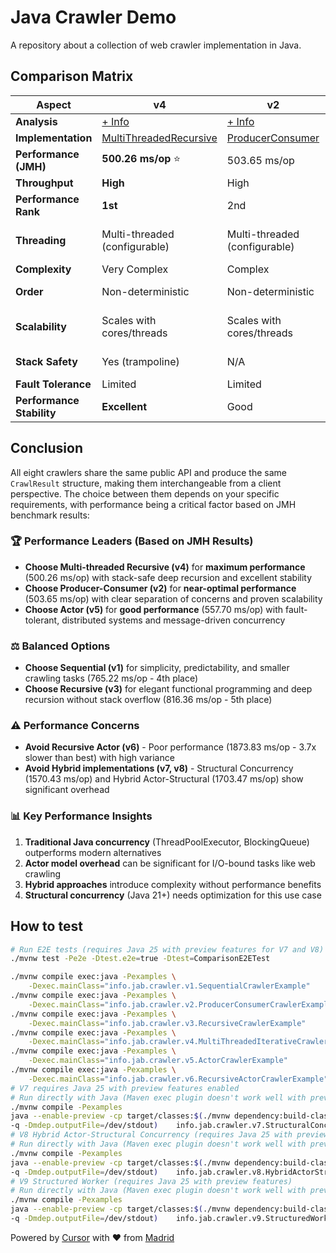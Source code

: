 # Java Crawler Demo

A repository about a collection of web crawler implementation in Java.

## Comparison Matrix

| Aspect | v4 | v2 | v5 | v1 | v3 | v7 | v8 | v6 |
|--------|----|----|----|----|----|----|----|----|
| **Analysis** | [+ Info](./docs/v4/README.md) | [+ Info](./docs/v2/README.md) | [+ Info](./docs/v5/README.md) | [+ Info](./docs/v1/README.md) | [+ Info](./docs/v3/README.md) | [+ Info](./docs/v7/README.md) | [+ Info](./docs/v8/README.md) | [+ Info](./docs/v6/README.md) |
| **Implementation** | [MultiThreadedRecursive](./src/main/java/info/jab/crawler/v4/MultiThreadedRecursiveCrawler.java) | [ProducerConsumer](./src/main/java/info/jab/crawler/v2/ProducerConsumerCrawler.java) | [Actor](./src/main/java/info/jab/crawler/v5/ActorCrawler.java) | [Sequential](./src/main/java/info/jab/crawler/v1/SequentialCrawler.java) | [Recursive](./src/main/java/info/jab/crawler/v3/RecursiveCrawler.java) | [StructuralConcurrency](./src/main/java/info/jab/crawler/v7/StructuralConcurrencyCrawler.java) | [HybridActorStructural](./src/main/java/info/jab/crawler/v8/HybridActorStructuralCrawler.java) | [RecursiveActor](./src/main/java/info/jab/crawler/v6/RecursiveActorCrawler.java) |
| **Performance (JMH)** | **500.26 ms/op** ⭐ | 503.65 ms/op | 557.70 ms/op | 765.22 ms/op | 816.36 ms/op | 1570.43 ms/op | 1703.47 ms/op | 1873.83 ms/op ⚠️ |
| **Throughput** | **High** | High | High | Low | Low | Low | Low | Low |
| **Performance Rank** | **1st** | 2nd | 3rd | 4th | 5th | 6th | 7th | 8th |
| **Threading** | Multi-threaded (configurable) | Multi-threaded (configurable) | Multi-threaded (configurable) | Single-threaded | Single-threaded | Multi-threaded (virtual threads) | Multi-threaded (virtual threads) | Multi-threaded (configurable) |
| **Complexity** | Very Complex | Complex | Very Complex | Simple | Medium | Medium | Complex | Very Complex |
| **Order** | Non-deterministic | Non-deterministic | Non-deterministic | Deterministic | Deterministic | Non-deterministic | Non-deterministic | Non-deterministic |
| **Scalability** | Scales with cores/threads | Scales with cores/threads | Scales with actors (distributed) | Limited | Limited | Scales with virtual threads | Scales with virtual threads + actors | Scales with actors (dynamic) |
| **Stack Safety** | Yes (trampoline) | N/A | N/A | N/A | Yes (trampoline) | Yes (structured scopes) | Yes (structured scopes) | Yes (async recursion) |
| **Fault Tolerance** | Limited | Limited | High | None | None | High | Very High | High |
| **Performance Stability** | **Excellent** | Good | Good | Good | Good | Fair | Fair | Poor |

## Conclusion

All eight crawlers share the same public API and produce the same `CrawlResult` structure, making them interchangeable from a client perspective. The choice between them depends on your specific requirements, with performance being a critical factor based on JMH benchmark results:

### 🏆 **Performance Leaders (Based on JMH Results)**
- **Choose Multi-threaded Recursive (v4)** for **maximum performance** (500.26 ms/op) with stack-safe deep recursion and excellent stability
- **Choose Producer-Consumer (v2)** for **near-optimal performance** (503.65 ms/op) with clear separation of concerns and proven scalability
- **Choose Actor (v5)** for **good performance** (557.70 ms/op) with fault-tolerant, distributed systems and message-driven concurrency

### ⚖️ **Balanced Options**
- **Choose Sequential (v1)** for simplicity, predictability, and smaller crawling tasks (765.22 ms/op - 4th place)
- **Choose Recursive (v3)** for elegant functional programming and deep recursion without stack overflow (816.36 ms/op - 5th place)

### ⚠️ **Performance Concerns**
- **Avoid Recursive Actor (v6)** - Poor performance (1873.83 ms/op - 3.7x slower than best) with high variance
- **Avoid Hybrid implementations (v7, v8)** - Structural Concurrency (1570.43 ms/op) and Hybrid Actor-Structural (1703.47 ms/op) show significant overhead

### 📊 **Key Performance Insights**
1. **Traditional Java concurrency** (ThreadPoolExecutor, BlockingQueue) outperforms modern alternatives
2. **Actor model overhead** can be significant for I/O-bound tasks like web crawling
3. **Hybrid approaches** introduce complexity without performance benefits
4. **Structural concurrency** (Java 21+) needs optimization for this use case

## How to test

```bash
# Run E2E tests (requires Java 25 with preview features for V7 and V8)
./mvnw test -Pe2e -Dtest.e2e=true -Dtest=ComparisonE2ETest

./mvnw compile exec:java -Pexamples \
    -Dexec.mainClass="info.jab.crawler.v1.SequentialCrawlerExample"
./mvnw compile exec:java -Pexamples \
    -Dexec.mainClass="info.jab.crawler.v2.ProducerConsumerCrawlerExample"
./mvnw compile exec:java -Pexamples \
    -Dexec.mainClass="info.jab.crawler.v3.RecursiveCrawlerExample"
./mvnw compile exec:java -Pexamples \
    -Dexec.mainClass="info.jab.crawler.v4.MultiThreadedIterativeCrawlerExample"
./mvnw compile exec:java -Pexamples \
    -Dexec.mainClass="info.jab.crawler.v5.ActorCrawlerExample"
./mvnw compile exec:java -Pexamples \
    -Dexec.mainClass="info.jab.crawler.v6.RecursiveActorCrawlerExample"
# V7 requires Java 25 with preview features enabled
# Run directly with Java (Maven exec plugin doesn't work well with preview features)
./mvnw compile -Pexamples
java --enable-preview -cp target/classes:$(./mvnw dependency:build-classpath \
-q -Dmdep.outputFile=/dev/stdout)    info.jab.crawler.v7.StructuralConcurrencyCrawlerExample
# V8 Hybrid Actor-Structural Concurrency (requires Java 25 with preview features)
# Run directly with Java (Maven exec plugin doesn't work well with preview features)
./mvnw compile -Pexamples
java --enable-preview -cp target/classes:$(./mvnw dependency:build-classpath \
-q -Dmdep.outputFile=/dev/stdout)    info.jab.crawler.v8.HybridActorStructuralCrawlerExample
# V9 Structured Worker (requires Java 25 with preview features)
# Run directly with Java (Maven exec plugin doesn't work well with preview features)
./mvnw compile -Pexamples
java --enable-preview -cp target/classes:$(./mvnw dependency:build-classpath \
-q -Dmdep.outputFile=/dev/stdout)    info.jab.crawler.v9.StructuredWorkerCrawlerExample
```

Powered by [Cursor](https://www.cursor.com/) with ❤️ from [Madrid](https://www.google.com/maps/place/Community+of+Madrid,+Madrid/@40.4983324,-6.3162283,8z/data=!3m1!4b1!4m6!3m5!1s0xd41817a40e033b9:0x10340f3be4bc880!8m2!3d40.4167088!4d-3.5812692!16zL20vMGo0eGc?entry=ttu&g_ep=EgoyMDI1MDgxOC4wIKXMDSoASAFQAw%3D%3D)
